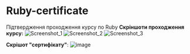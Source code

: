 # Ruby-certificate
Підтвердження проходження курсу по Ruby
<b>Скріншоти проходження курсу:</b>
![Screenshot_1](https://user-images.githubusercontent.com/77530443/188141873-aac4fede-d439-4ae4-873e-a41fd9fe769c.png)
![Screenshot_2](https://user-images.githubusercontent.com/77530443/188141877-da48a4ac-0393-4ad7-bfc2-59239226a2c8.png)
![Screenshot_3](https://user-images.githubusercontent.com/77530443/188141878-1d9a7721-a58b-4bc0-8853-572c36b348e3.png)

<b>Скрішот "сертифікату"</b>:
![image](https://user-images.githubusercontent.com/77530443/188141796-293b4ae7-2bf1-4bb0-9d69-0b957b922072.png)
